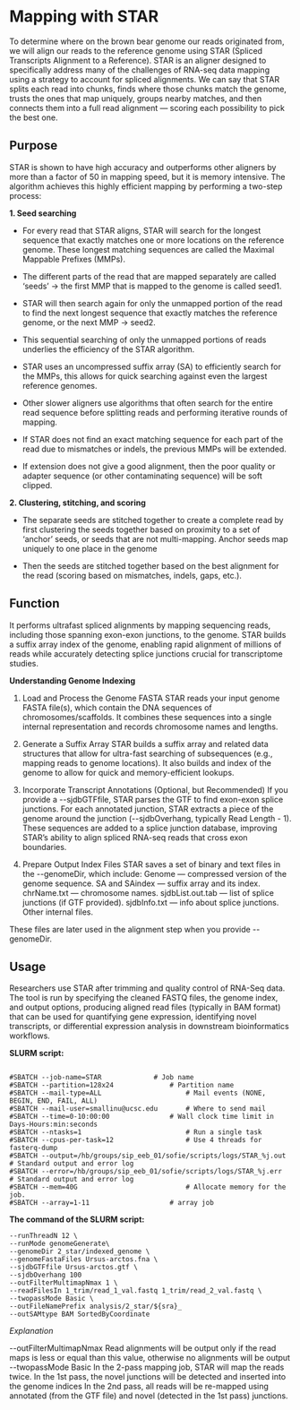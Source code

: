 # Mapping with STAR
To determine where on the brown bear genome our reads originated from, we will align our reads to the reference genome using STAR (Spliced Transcripts Alignment to a Reference). STAR is an aligner designed to specifically address many of the challenges of RNA-seq data mapping using a strategy to account for spliced alignments. We can say that STAR splits each read into chunks, finds where those chunks match the genome, trusts the ones that map uniquely, groups nearby matches, and then connects them into a full read alignment — scoring each possibility to pick the best one.

## Purpose

STAR is shown to have high accuracy and outperforms other aligners by more than a factor of 50 in mapping speed, but it is memory intensive. The algorithm achieves this highly efficient mapping by performing a two-step process:

**1. Seed searching**
- For every read that STAR aligns, STAR will search for the longest sequence that exactly matches one or more locations on the reference genome. These longest matching sequences are called the Maximal Mappable Prefixes (MMPs).

- The different parts of the read that are mapped separately are called ‘seeds’ -> the first MMP that is mapped to the genome is called seed1.

- STAR will then search again for only the unmapped portion of the read to find the next longest sequence that exactly matches the reference genome, or the next MMP -> seed2.

- This sequential searching of only the unmapped portions of reads underlies the efficiency of the STAR algorithm.

- STAR uses an uncompressed suffix array (SA) to efficiently search for the MMPs, this allows for quick searching against even the largest reference genomes.

- Other slower aligners use algorithms that often search for the entire read sequence before splitting reads and performing iterative rounds of mapping.

- If STAR does not find an exact matching sequence for each part of the read due to mismatches or indels, the previous MMPs will be extended.

- If extension does not give a good alignment, then the poor quality or adapter sequence (or other contaminating sequence) will be soft clipped.


**2. Clustering, stitching, and scoring**
- The separate seeds are stitched together to create a complete read by first clustering the seeds together based on proximity to a set of ‘anchor’ seeds, or seeds that are not multi-mapping.
Anchor seeds map uniquely to one place in the genome

- Then the seeds are stitched together based on the best alignment for the read (scoring based on mismatches, indels, gaps, etc.).


## Function

It performs ultrafast spliced alignments by mapping sequencing reads, including those spanning exon-exon junctions, to the genome. STAR builds a suffix array index of the genome, enabling rapid alignment of millions of reads while accurately detecting splice junctions crucial for transcriptome studies.

**Understanding Genome Indexing**
1. Load and Process the Genome FASTA
STAR reads your input genome FASTA file(s), which contain the DNA sequences of chromosomes/scaffolds.
It combines these sequences into a single internal representation and records chromosome names and lengths.


2. Generate a Suffix Array
STAR builds a suffix array and related data structures that allow for ultra-fast searching of subsequences (e.g., mapping reads to genome locations).
It also builds and index of the genome to allow for quick and memory-efficient lookups.


3. Incorporate Transcript Annotations (Optional, but Recommended)
If you provide a --sjdbGTFfile, STAR parses the GTF to find exon-exon splice junctions.
For each annotated junction, STAR extracts a piece of the genome around the junction (--sjdbOverhang, typically Read Length - 1).
These sequences are added to a splice junction database, improving STAR’s ability to align spliced RNA-seq reads that cross exon boundaries.


4. Prepare Output Index Files
STAR saves a set of binary and text files in the --genomeDir, which include:
Genome — compressed version of the genome sequence.
SA and SAindex — suffix array and its index.
chrName.txt — chromosome names.
sjdbList.out.tab — list of splice junctions (if GTF provided).
sjdbInfo.txt — info about splice junctions.
Other internal files.


These files are later used in the alignment step when you provide --genomeDir.


## Usage

Researchers use STAR after trimming and quality control of RNA-Seq data. The tool is run by specifying the cleaned FASTQ files, the genome index, and output options, producing aligned read files (typically in BAM format) that can be used for quantifying gene expression, identifying novel transcripts, or differential expression analysis in downstream bioinformatics workflows.


**SLURM script:**

```#!/bin/bash

#SBATCH --job-name=STAR 			# Job name
#SBATCH --partition=128x24				# Partition name
#SBATCH --mail-type=ALL               		# Mail events (NONE, BEGIN, END, FAIL, ALL)
#SBATCH --mail-user=smallinu@ucsc.edu   	# Where to send mail
#SBATCH --time=0-10:00:00 				# Wall clock time limit in Days-Hours:min:seconds
#SBATCH --ntasks=1                    		# Run a single task
#SBATCH --cpus-per-task=12              	# Use 4 threads for fasterq-dump
#SBATCH --output=/hb/groups/sip_eeb_01/sofie/scripts/logs/STAR_%j.out    # Standard output and error log
#SBATCH --error=/hb/groups/sip_eeb_01/sofie/scripts/logs/STAR_%j.err     # Standard output and error log
#SBATCH --mem=40G                    		# Allocate memory for the job.
#SBATCH --array=1-11					# array job
```

**The command of the SLURM script:**

```STAR \
--runThreadN 12 \
--runMode genomeGenerate\
--genomeDir 2_star/indexed_genome \
--genomeFastaFiles Ursus-arctos.fna \
--sjdbGTFfile Ursus-arctos.gtf \
--sjdbOverhang 100
--outFilterMultimapNmax 1 \
--readFilesIn 1_trim/read_1_val.fastq 1_trim/read_2_val.fastq \
--twopassMode Basic \
--outFileNamePrefix analysis/2_star/${sra}_
--outSAMtype BAM SortedByCoordinate
```

*Explanation*

--outFilterMultimapNmax
Read alignments will be output only if the read maps is less or equal than this value, otherwise no alignments will be output
--twopassMode Basic
In the 2-pass mapping job, STAR will map the reads twice. In the 1st pass, the novel junctions will be detected and inserted into the genome indices
In the 2nd pass, all reads will be re-mapped using annotated (from the GTF file) and novel (detected in the 1st pass) junctions.




